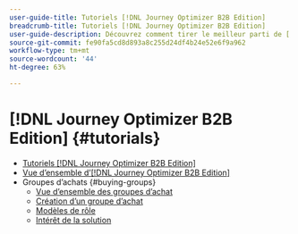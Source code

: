 ```yaml
---
user-guide-title: Tutoriels [!DNL Journey Optimizer B2B Edition]
breadcrumb-title: Tutoriels [!DNL Journey Optimizer B2B Edition]
user-guide-description: Découvrez comment tirer le meilleur parti de [!DNL Journey Optimizer B2B Edition]. Orchestrez des parcours de compte et de groupe d’achat à l’aide d’une IA générée intégrée et d’une automatisation de pointe afin d’optimiser la demande pour des offres spécifiques.
source-git-commit: fe90fa5cd8d893a8c255d24df4b24e52e6f9a962
workflow-type: tm+mt
source-wordcount: '44'
ht-degree: 63%

---
```



# [!DNL Journey Optimizer B2B Edition] {#tutorials}

+ [Tutoriels [!DNL Journey Optimizer B2B Edition]](overview.md)
+ [Vue d’ensemble d’[!DNL Journey Optimizer B2B Edition]](/help/overview-video.md)
+ Groupes d’achats {#buying-groups}
   + [Vue d’ensemble des groupes d’achat](/help/buying-groups/buying-groups-overview.md)
   + [Création d’un groupe d’achat](/help/buying-groups/create-a-buying-group.md)
   + [Modèles de rôle](/help/buying-groups/role-templates.md)
   + [Intérêt de la solution](/help/buying-groups/solution-interest.md)
